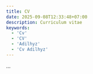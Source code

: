 ```yaml
---
title: CV
date: 2025-09-08T12:33:48+07:00
description: Curriculum vitae
keywords:
  - 'Cv'
  - 'CV'
  - 'Adilhyz'
  - 'Cv Adilhyz'
---
```


...
